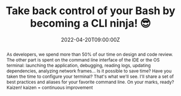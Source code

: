 ---
title: Take back control of your Bash by becoming a CLI ninja! 😎

event: Devoxx FR 2022
event_url: https://devoxx.fr/

location: Paris (Palais des Congrès)
address:
  street: 2 Place de la Porte Maillot
  city: Paris
  region: Ile-De-France
  postcode: '75017'
  country: France

summary: Tools-in-Action about the terminal
abstract: "As developers, we spend more than 50% of our time on design and code review. The other part is spent on the command line interface of the IDE or the OS terminal: launching the application, debugging, reading logs, updating dependencies, analyzing network frames... Is it possible to save time? Have you taken the time to configure your terminal? That's what we'll see. I'll share a set of best practices and aliases for your favorite command line.

On your marks, ready? Kaizen! kaizen = continuous improvement"

date: "2022-04-20T09:00:00Z"
date_end: "2022-04-20T18:00:00Z"
all_day: false

publishDate: "2022-02-08T00:00:00Z"

authors: [David Aparicio]
tags: [SRE, Quickie, TIA, DevoxxFR, CLI]

featured: false

image:
  caption: 'Image credit: [**Devoxx 2022**](https://devoxx.fr/)'
  focal_point: Right

links:
- icon: binoculars
  icon_pack: fas
  name: Description
  url: https://cfp.devoxx.fr/2022/talk/LDA-6791
- icon: comments
  icon_pack: fas
  name: Feedback
  url: https://s.42l.fr/devoxxcli
url_code: ""
url_pdf: ""
url_slides: "talks/DevoxxFR2022_Cli.pdf"
url_video: ""

slides: ""
projects: []
---